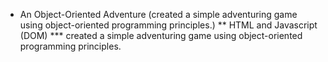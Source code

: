 * An Object-Oriented Adventure (created a simple adventuring game using object-oriented programming principles.)
** HTML and Javascript (DOM)
***  created a simple adventuring game using object-oriented programming principles.
